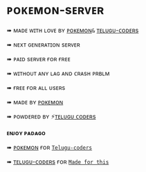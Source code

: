 # ᴘᴏᴋᴇᴍᴏɴ-sᴇʀᴠᴇʀ

➠ ᴍᴀᴅᴇ ᴡɪᴛʜ ʟᴏᴠᴇ ʙʏ [ᴘᴏᴋᴇᴍᴏɴ](https://t.me/Tc_pokemon)``&`` [ᴛᴇʟᴜɢᴜ-ᴄᴏᴅᴇʀs](https://t.me/tgshadow_fighters) 
 

➠ ɴᴇxᴛ ɢᴇɴᴇʀᴀᴛɪᴏɴ sᴇʀᴠᴇʀ 

➠ ᴘᴀɪᴅ sᴇʀᴠᴇʀ ғᴏʀ ғʀᴇᴇ  

➠ ᴡɪᴛʜᴏᴜᴛ ᴀɴʏ ʟᴀɢ ᴀɴᴅ ᴄʀᴀsʜ ᴘʀʙʟᴍ

➠ ғʀᴇᴇ ғᴏʀ ᴀʟʟ ᴜsᴇʀs 

➠ ᴍᴀᴅᴇ ʙʏ [ᴘᴏᴋᴇᴍᴏɴ](https://t.me/Tc_pokemon ) 

➠ ᴘᴏᴡᴅᴇʀᴇᴅ ʙʏ ⚡[ᴛᴇʟᴜɢᴜ ᴄᴏᴅᴇʀs](https://t.me/tgshadow_fighters) 

**ᴇɴᴊᴏʏ ᴘᴀᴅᴀɢᴏ**

➠ [ᴘᴏᴋᴇᴍᴏɴ](https://t.me/Tc_pokemon) ғᴏʀ [``Telugu-coders``](https://github.com/telugucoderss) 

➠ [ᴛᴇʟᴜɢᴜ-ᴄᴏᴅᴇʀs](https://t.me/tgshadow_fighters) ғᴏʀ [``Made for this``](https://t.me/tgshadow_fighters) 
